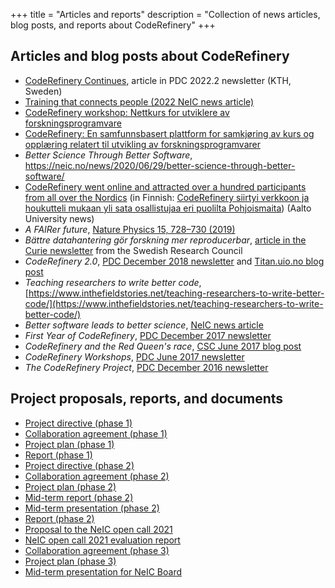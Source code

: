 +++
title = "Articles and reports"
description = "Collection of news articles, blog posts, and reports about CodeRefinery"
+++

## Articles and blog posts about CodeRefinery

- [CodeRefinery
  Continues](https://www.kth.se/polopoly_fs/1.1214879.1671148072!/Newsletter2022-2-final_lres_spreads.pdf),
  article in PDC 2022.2 newsletter (KTH, Sweden)
- [Training that connects people (2022 NeIC news article)](https://neic.no/news/2022/09/15/sixth-success-story/)
- [CodeRefinery workshop: Nettkurs for utviklere av forskningsprogramvare](https://www.usit.uio.no/om/organisasjon/itf/ds/task/task-bloggen/coderefinery-workshop.html)
- [CodeRefinery: En samfunnsbasert plattform for samkjøring av kurs og opplæring relatert til utvikling av forskningsprogramvarer](https://www.usit.uio.no/om/organisasjon/itf/ds/task/task-bloggen/coderefinery-samfunn.html)
- *Better Science Through Better Software*, <https://neic.no/news/2020/06/29/better-science-through-better-software/>
- [CodeRefinery went online and attracted over a hundred participants
  from all over the
  Nordics](https://www.aalto.fi/en/news/coderefinery-went-online-and-attracted-over-a-hundred-participants-from-all-over-the-nordics)
  (in Finnish: [CodeRefinery siirtyi verkkoon ja houkutteli mukaan yli
  sata osallistujaa eri puolilta
  Pohjoismaita](https://www.aalto.fi/fi/uutiset/coderefinery-siirtyi-verkkoon-ja-houkutteli-mukaan-yli-sata-osallistujaa-eri-puolilta))
  (Aalto University news)
- *A FAIRer future*, [Nature Physics 15, 728–730 (2019)](https://doi.org/10.1038/s41567-019-0624-3)
- *Bättre datahantering gör forskning mer reproducerbar*, [article in the Curie newsletter](https://www.tidningencurie.se/nyheter/2019/04/23/battre-datahantering-gor-forskning-mer-reproducerbar/) from the Swedish Research Council
- *CodeRefinery 2.0*, [PDC December 2018 newsletter](https://www.pdc.kth.se/publications/pdc-newsletter-articles/2018-no-2/coderefinery-2-0-1.864580) and [Titan.uio.no blog post](https://titan.uio.no/node/3162)
- *Teaching researchers to write better code*, [https://www.inthefieldstories.net/teaching-researchers-to-write-better-code/](https://www.inthefieldstories.net/teaching-researchers-to-write-better-code/)
- *Better software leads to better science*, [NeIC news article](https://neic.no/news/2017/03/15/better-software-leads-to-better-science/)
- *First Year of CodeRefinery*, [PDC December 2017 newsletter](https://www.pdc.kth.se/publications/pdc-newsletter-articles/2017-no-2/first-year-of-coderefinery-1.783468)
- *CodeRefinery and the Red Queen's race*, [CSC June 2017 blog post](https://www.csc.fi/web/blog/post/-/blogs/coderefinery-and-the-red-queen-s-race)
- *CodeRefinery Workshops*, [PDC June 2017 newsletter](https://www.pdc.kth.se/publications/pdc-newsletter-articles/2017-no-1/coderefinery-workshops-1.744807)
- *The CodeRefinery Project*, [PDC December 2016 newsletter](https://www.pdc.kth.se/publications/pdc-newsletter-articles/2016-no-2/the-coderefinery-project-1.744952)


## Project proposals, reports, and documents

- [Project directive (phase 1)](phase-1-project-directive.pdf)
- [Collaboration agreement (phase 1)](phase-1-collaboration-agreement.pdf)
- [Project plan (phase 1)](phase-1-project-plan-v1.0.pdf)
- [Report (phase 1)](phase-1-report.pdf)
- [Project directive (phase 2)](phase-2-project-directive.pdf)
- [Collaboration agreement (phase 2)](phase-2-collaboration-agreement.pdf)
- [Project plan (phase 2)](phase-2-project-plan.pdf)
- [Mid-term report (phase 2)](phase-2-mid-term-report.pdf)
- [Mid-term presentation (phase 2)](https://cicero.xyz/v3/remark/0.14.0/github.com/coderefinery/reports/main/mid-term.md/)
- [Report (phase 2)](phase-2-report.pdf)
- [Proposal to the NeIC open call 2021](open-call-2021-proposal.pdf)
- [NeIC open call 2021 evaluation report](open-call-2021-evaluation.pdf)
- [Collaboration agreement (phase 3)](phase-3-collaboration-agreement.pdf)
- [Project plan (phase 3)](phase-3-project-plan.pdf)
- [Mid-term presentation for NeIC Board](https://zenodo.org/records/10388062) 
